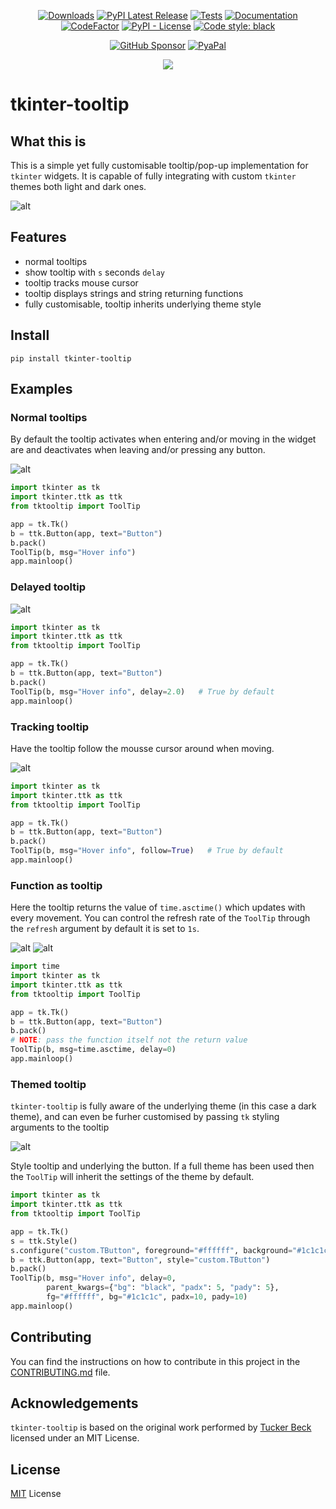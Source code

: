 <div align="center">

[![Downloads](https://pepy.tech/badge/tkinter-tooltip)](https://pepy.tech/project/tkinter-tooltip)
[![PyPI Latest Release](https://img.shields.io/pypi/v/tkinter-tooltip.svg)](https://pypi.org/project/tkinter-tooltip/)
[![Tests](https://github.com/gnikit/tkinter-tooltip/actions/workflows/main.yml/badge.svg)](https://github.com/gnikit/tkinter-tooltip/actions/workflows/main.yml)
[![Documentation](https://github.com/gnikit/tkinter-tooltip/actions/workflows/docs.yml/badge.svg)](https://github.com/gnikit/tkinter-tooltip/actions/workflows/docs.yml)
[![CodeFactor](https://www.codefactor.io/repository/github/gnikit/tkinter-tooltip/badge)](https://www.codefactor.io/repository/github/gnikit/tkinter-tooltip)
[![PyPI - License](https://img.shields.io/pypi/l/tkinter-tooltip)](https://github.com/gnikit/tkinter-tooltip/blob/master/LICENSE)
[![Code style: black](https://img.shields.io/badge/code%20style-black-000000.svg)](https://github.com/psf/black)

</div>

<div align="center">

[![GitHub Sponsor](https://img.shields.io/static/v1?style=social&label=Sponsor&message=%E2%9D%A4&logo=GitHub&color&link=%3Curl%3E)](https://github.com/sponsors/gnikit)
[![PyaPal](https://img.shields.io/static/v1?style=social&label=Donate&message=%E2%9D%A4&logo=Paypal&color&link=%3Curl%3E)](https://paypal.me/inikit)

</div>

<p align="center">
  <img src="https://raw.githubusercontent.com/gnikit/tkinter-tooltip/master/assets/images/tooltip_logo.svg" />
</p>

# tkinter-tooltip

## What this is

This is a simple yet fully customisable tooltip/pop-up implementation for
`tkinter` widgets. It is capable of fully integrating with custom `tkinter`
themes both light and dark ones.

![alt](https://raw.githubusercontent.com/gnikit/tkinter-tooltip/master/assets/images/header.png)

## Features

- normal tooltips
- show tooltip with `s` seconds `delay`
- tooltip tracks mouse cursor
- tooltip displays strings and string returning functions
- fully customisable, tooltip inherits underlying theme style

## Install

```shell
pip install tkinter-tooltip
```

## Examples

### Normal tooltips

By default the tooltip activates when entering and/or moving in the widget are
and deactivates when leaving and/or pressing any button.

![alt](https://raw.githubusercontent.com/gnikit/tkinter-tooltip/master/assets/images/tootil-simple.png)

```python
import tkinter as tk
import tkinter.ttk as ttk
from tktooltip import ToolTip

app = tk.Tk()
b = ttk.Button(app, text="Button")
b.pack()
ToolTip(b, msg="Hover info")
app.mainloop()
```

### Delayed tooltip

![alt](https://raw.githubusercontent.com/gnikit/tkinter-tooltip/master/assets/animations/tooltip-delayed.gif)

```python
import tkinter as tk
import tkinter.ttk as ttk
from tktooltip import ToolTip

app = tk.Tk()
b = ttk.Button(app, text="Button")
b.pack()
ToolTip(b, msg="Hover info", delay=2.0)   # True by default
app.mainloop()
```

### Tracking tooltip

Have the tooltip follow the mousse cursor around when moving.

![alt](https://raw.githubusercontent.com/gnikit/tkinter-tooltip/master/assets/animations/tooltip-tracking.gif)

```python
import tkinter as tk
import tkinter.ttk as ttk
from tktooltip import ToolTip

app = tk.Tk()
b = ttk.Button(app, text="Button")
b.pack()
ToolTip(b, msg="Hover info", follow=True)   # True by default
app.mainloop()
```

### Function as tooltip

Here the tooltip returns the value of `time.asctime()` which updates with every
movement. You can control the refresh rate of the `ToolTip` through the `refresh`
argument by default it is set to `1s`.

![alt](https://raw.githubusercontent.com/gnikit/tkinter-tooltip/master/assets/animations/tootip-function-refresh.gif)
![alt](https://raw.githubusercontent.com/gnikit/tkinter-tooltip/master/assets/animations/tootip-function.gif)

```python
import time
import tkinter as tk
import tkinter.ttk as ttk
from tktooltip import ToolTip

app = tk.Tk()
b = ttk.Button(app, text="Button")
b.pack()
# NOTE: pass the function itself not the return value
ToolTip(b, msg=time.asctime, delay=0)
app.mainloop()
```

### Themed tooltip

`tkinter-tooltip` is fully aware of the underlying theme (in this case a dark theme),
and can even be furher customised by passing `tk` styling arguments to the tooltip

![alt](https://raw.githubusercontent.com/gnikit/tkinter-tooltip/master/assets/animations/tootip-dark-theme.gif)

Style tooltip and underlying the button. If a full theme has been used then
the `ToolTip` will inherit the settings of the theme by default.

```python
import tkinter as tk
import tkinter.ttk as ttk
from tktooltip import ToolTip

app = tk.Tk()
s = ttk.Style()
s.configure("custom.TButton", foreground="#ffffff", background="#1c1c1c")
b = ttk.Button(app, text="Button", style="custom.TButton")
b.pack()
ToolTip(b, msg="Hover info", delay=0,
        parent_kwargs={"bg": "black", "padx": 5, "pady": 5},
        fg="#ffffff", bg="#1c1c1c", padx=10, pady=10)
app.mainloop()
```

## Contributing

You can find the instructions on how to contribute in this project in the
[CONTRIBUTING.md](CONTRIBUTING.md) file.

## Acknowledgements

`tkinter-tooltip` is based on the original work performed by
[Tucker Beck](http://code.activestate.com/recipes/576688-tooltip-for-tkinter/)
licensed under an MIT License.

## License

[MIT](LICENSE) License
